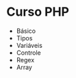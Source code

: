 <h1>Curso PHP</h1>

<ul>
  <li>Básico</li>
  <li>Tipos</li>
  <li>Variáveis</li>
  <li>Controle</li>
  <li>Regex</li>
  <li>Array</li>
</ul>

